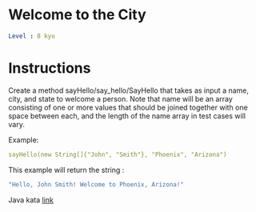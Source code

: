 # Welcome to the City

```yaml
Level : 8 kyu
```

# Instructions

Create a method sayHello/say_hello/SayHello that takes as input a name, city, and state to welcome a person. Note that name will be an array consisting of one or more values that should be joined together with one space between each, and the length of the name array in test cases will vary.

Example:

```yaml
sayHello(new String[]{"John", "Smith"}, "Phoenix", "Arizona")
```

This example will return the string :

```yaml
"Hello, John Smith! Welcome to Phoenix, Arizona!"
```

Java kata [link](https://www.codewars.com/kata/5302d846be2a9189af0001e4/train/java)